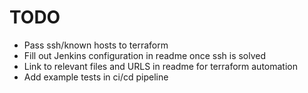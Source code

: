 # TODO

- Pass ssh/known hosts to terraform
- Fill out Jenkins configuration in readme once ssh is solved
- Link to relevant files and URLS in readme for terraform automation
- Add example tests in ci/cd pipeline
